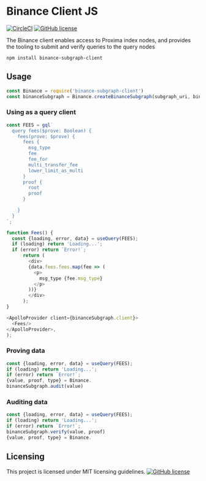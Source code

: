 # Binance Client JS

[![CircleCI](https://circleci.com/gh/proxima-one/proxima-client-js.svg?style=svg)](https://circleci.com/gh/proxima-one/proxima-client-js)
[![GitHub license](https://img.shields.io/badge/license-MIT-blue.svg)](https://github.com/facebook/react/blob/master/LICENSE)


The Binance client enables access to Proxima index nodes, and provides the tooling to submit and verify queries to the query nodes


`npm install binance-subgraph-client`

## Usage

```javascript
const Binance = require('binance-subgraph-client')
const binanceSubgraph = Binance.createBinanceSubgraph(subgraph_uri, binance_chain_api_uri)
```


### Using as a query client

```javascript
const FEES = gql`
  query fees($prove: Boolean) {
    fees(prove: $prove) {
      fees {
        msg_type
        fee
        fee_for
        multi_transfer_fee
        lower_limit_as_multi
      }
      proof {
        root
        proof
      }

    }
  }
`;

function Fees() {
  const {loading, error, data} = useQuery(FEES);
  if (loading) return 'Loading...';
  if (error) return `Error!`;
      return (
        <div>
        {data.fees.fees.map(fee => (
          <p>
            msg_type {fee.msg_type}
          </p>
        ))}
        </div>
      );
}

<ApolloProvider client={binanceSubgraph.client}>
  <Fees/>
</ApolloProvider>,
);
```

### Proving data

```javascript
const {loading, error, data} = useQuery(FEES);
if (loading) return 'Loading...';
if (error) return `Error!`;
{value, proof, type} = Binance.
binanceSubgraph.audit(value)
```

### Auditing data

```javascript
const {loading, error, data} = useQuery(FEES);
if (loading) return 'Loading...';
if (error) return `Error!`;
binanceSubgraph.verify(value, proof)
{value, proof, type} = Binance.

```




## Licensing
This project is licensed under MIT licensing guidelines.
[![GitHub license](https://img.shields.io/badge/license-MIT-blue.svg)](https://github.com/facebook/react/blob/master/LICENSE)
